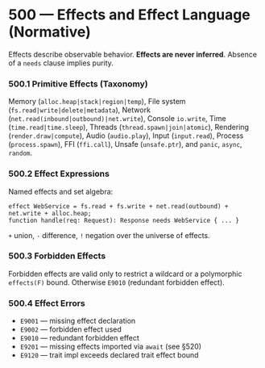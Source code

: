 # 500 — Effects and Effect Language (Normative)

Effects describe observable behavior. **Effects are never inferred**. Absence of
a `needs` clause implies purity.

### 500.1 Primitive Effects (Taxonomy)
Memory (`alloc.heap|stack|region|temp`), File system (`fs.read|write|delete|metadata`),
Network (`net.read(inbound|outbound)|net.write`), Console `io.write`, Time
(`time.read|time.sleep`), Threads (`thread.spawn|join|atomic`), Rendering
(`render.draw|compute`), Audio (`audio.play`), Input (`input.read`), Process
(`process.spawn`), FFI (`ffi.call`), Unsafe (`unsafe.ptr`), and `panic`, `async`, `random`.

### 500.2 Effect Expressions
Named effects and set algebra:
```cantrip
effect WebService = fs.read + fs.write + net.read(outbound) + net.write + alloc.heap;
function handle(req: Request): Response needs WebService { ... }
```

`+` union, `-` difference, `!` negation over the universe of effects.

### 500.3 Forbidden Effects
Forbidden effects are valid only to restrict a wildcard or a polymorphic
`effects(F)` bound. Otherwise `E9010` (redundant forbidden effect).

### 500.4 Effect Errors
- `E9001` — missing effect declaration
- `E9002` — forbidden effect used
- `E9010` — redundant forbidden effect
- `E9201` — missing effects imported via `await` (see §520)
- `E9120` — trait impl exceeds declared trait effect bound
